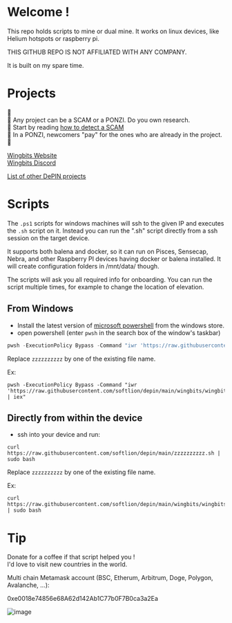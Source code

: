 # Welcome !

This repo holds scripts to mine or dual mine. It works on linux devices, like Helium hotspots or raspberry pi.

THIS GITHUB REPO IS NOT AFFILIATED WITH ANY COMPANY.

It is built on my spare time.

# Projects

🚨  
🚨 Any project can be a SCAM or a PONZI. Do you own research.  
🚨 Start by reading [how to detect a SCAM](https://www.investopedia.com/articles/forex/042315/beware-these-five-bitcoin-scams.asp)  
🚨 In a PONZI, newcomers "pay" for the ones who are already in the project.  
🚨  

[Wingbits Website](https://wingbits.com/)  
[Wingbits Discord](https://discord.com/invite/ZmpRW73qRH)  

[List of other DePIN projects](https://wholovesburrito.com/project-list/)

# Scripts

The `.ps1` scripts for windows machines will ssh to the given IP and executes the `.sh` script on it.  Instead you can run the ".sh" script directly from a ssh session on the target device.

It supports both balena and docker, so it can run on Pisces, Sensecap, Nebra, and other Raspberry PI devices having docker or balena installed. It will create configuration folders in /mnt/data/ though.

The scripts will ask you all required info for onboarding. You can run the script multiple times, for example to change the location of elevation.

## From Windows
- Install the latest version of [microsoft powershell](https://www.microsoft.com/store/productId/9MZ1SNWT0N5D) from the windows store.
- open powershell (enter `pwsh` in the search box of the window's taskbar)
```powershell
pwsh -ExecutionPolicy Bypass -Command "iwr 'https://raw.githubusercontent.com/softlion/depin/main/zzzzzzzzzz.ps1' | iex"
```

Replace `zzzzzzzzzz` by one of the existing file name.

Ex:
```
pwsh -ExecutionPolicy Bypass -Command "iwr 'https://raw.githubusercontent.com/softlion/depin/main/wingbits/wingbits.ps1' | iex"
```

## Directly from within the device
- ssh into your device and run:
```shell
curl https://raw.githubusercontent.com/softlion/depin/main/zzzzzzzzzz.sh | sudo bash
```

Replace `zzzzzzzzzz` by one of the existing file name.

Ex:
```
curl https://raw.githubusercontent.com/softlion/depin/main/wingbits/wingbits.sh | sudo bash
```

# Tip

Donate for a coffee if that script helped you !  
I'd love to visit new countries in the world.

Multi chain Metamask account (BSC, Etherum, Arbitrum, Doge, Polygon, Avalanche, ...):

0xe0018e74856e68A62d142Ab1C77b0F7B0ca3a2Ea

![image](https://github.com/softlion/defli/assets/190756/9d4f1589-5f7f-46f4-ae0d-1190d2e22762)
